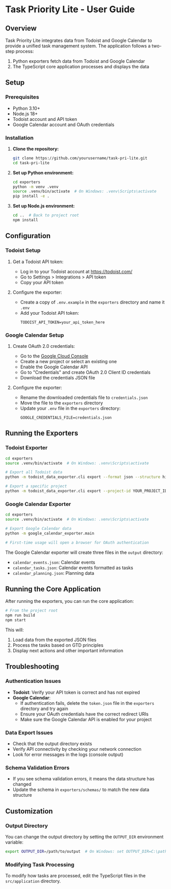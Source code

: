 # Task Priority Lite - User Guide

## Overview

Task Priority Lite integrates data from Todoist and Google Calendar to provide a unified task management system. The application follows a two-step process:

1. Python exporters fetch data from Todoist and Google Calendar
2. The TypeScript core application processes and displays the data

## Setup

### Prerequisites

- Python 3.10+
- Node.js 18+
- Todoist account and API token
- Google Calendar account and OAuth credentials

### Installation

1. **Clone the repository:**
   ```bash
   git clone https://github.com/yourusername/task-pri-lite.git
   cd task-pri-lite
   ```

2. **Set up Python environment:**
   ```bash
   cd exporters
   python -m venv .venv
   source .venv/bin/activate  # On Windows: .venv\Scripts\activate
   pip install -e .
   ```

3. **Set up Node.js environment:**
   ```bash
   cd ..  # Back to project root
   npm install
   ```

## Configuration

### Todoist Setup

1. Get a Todoist API token:
   - Log in to your Todoist account at https://todoist.com/
   - Go to Settings > Integrations > API token
   - Copy your API token

2. Configure the exporter:
   - Create a copy of `.env.example` in the `exporters` directory and name it `.env`
   - Add your Todoist API token:
     ```
     TODOIST_API_TOKEN=your_api_token_here
     ```

### Google Calendar Setup

1. Create OAuth 2.0 credentials:
   - Go to the [Google Cloud Console](https://console.cloud.google.com/)
   - Create a new project or select an existing one
   - Enable the Google Calendar API
   - Go to "Credentials" and create OAuth 2.0 Client ID credentials
   - Download the credentials JSON file

2. Configure the exporter:
   - Rename the downloaded credentials file to `credentials.json`
   - Move the file to the `exporters` directory
   - Update your `.env` file in the `exporters` directory:
     ```
     GOOGLE_CREDENTIALS_FILE=credentials.json
     ```

## Running the Exporters

### Todoist Exporter

```bash
cd exporters
source .venv/bin/activate  # On Windows: .venv\Scripts\activate

# Export all Todoist data
python -m todoist_data_exporter.cli export --format json --structure hierarchical --output ../output/todoist_export.json

# Export a specific project
python -m todoist_data_exporter.cli export --project-id YOUR_PROJECT_ID --output ../output/todoist_export.json
```

### Google Calendar Exporter

```bash
cd exporters
source .venv/bin/activate  # On Windows: .venv\Scripts\activate

# Export Google Calendar data
python -m google_calendar_exporter.main

# First-time usage will open a browser for OAuth authentication
```

The Google Calendar exporter will create three files in the `output` directory:
- `calendar_events.json`: Calendar events
- `calendar_tasks.json`: Calendar events formatted as tasks
- `calendar_planning.json`: Planning data

## Running the Core Application

After running the exporters, you can run the core application:

```bash
# From the project root
npm run build
npm start
```

This will:

1. Load data from the exported JSON files
2. Process the tasks based on GTD principles
3. Display next actions and other important information

## Troubleshooting

### Authentication Issues

- **Todoist**: Verify your API token is correct and has not expired
- **Google Calendar**: 
  - If authentication fails, delete the `token.json` file in the `exporters` directory and try again
  - Ensure your OAuth credentials have the correct redirect URIs
  - Make sure the Google Calendar API is enabled for your project

### Data Export Issues

- Check that the output directory exists
- Verify API connectivity by checking your network connection
- Look for error messages in the logs (console output)

### Schema Validation Errors

- If you see schema validation errors, it means the data structure has changed
- Update the schema in `exporters/schemas/` to match the new data structure

## Customization

### Output Directory

You can change the output directory by setting the `OUTPUT_DIR` environment variable:

```bash
export OUTPUT_DIR=/path/to/output  # On Windows: set OUTPUT_DIR=C:\path\to\output
```

### Modifying Task Processing

To modify how tasks are processed, edit the TypeScript files in the `src/application` directory. 